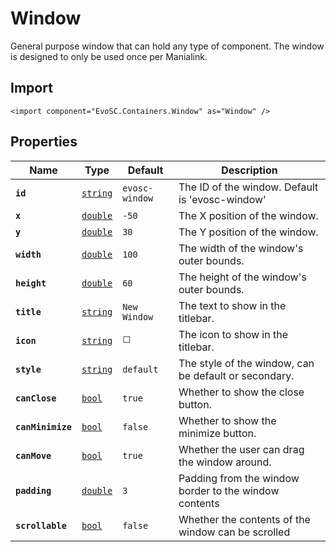 # Window
General purpose window that can hold any type of component.
The window is designed to only be used once per Manialink.

## Import
```xml:no-line-numbers
<import component="EvoSC.Containers.Window" as="Window" />
```

## Properties
| Name | Type | Default | Description |
|------|------|---------|-------------|
| **`id`** | [`string`](#) | `evosc-window` | The ID of the window. Default is 'evosc-window' |
| **`x`** | [`double`](#) | `-50` | The X position of the window. |
| **`y`** | [`double`](#) | `30` | The Y position of the window. |
| **`width`** | [`double`](#) | `100` | The width of the window's outer bounds. |
| **`height`** | [`double`](#) | `60` | The height of the window's outer bounds. |
| **`title`** | [`string`](#) | `New Window` | The text to show in the titlebar. |
| **`icon`** | [`string`](#) | `⬜` | The icon to show in the titlebar. |
| **`style`** | [`string`](#) | `default` | The style of the window, can be default or secondary. |
| **`canClose`** | [`bool`](#) | `true` | Whether to show the close button. |
| **`canMinimize`** | [`bool`](#) | `false` | Whether to show the minimize button. |
| **`canMove`** | [`bool`](#) | `true` | Whether the user can drag the window around. |
| **`padding`** | [`double`](#) | `3` | Padding from the window border to the window contents |
| **`scrollable`** | [`bool`](#) | `false` | Whether the contents of the window can be scrolled |
